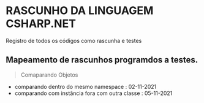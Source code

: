 # RASCUNHO DA LINGUAGEM CSHARP.NET
Registro de todos os códigos como rascunha e testes

## Mapeamento de rascunhos programdos a testes.

> Comaparando Objetos

- comparando dentro do mesmo namespace : 02-11-2021
- comparando com instância fora com outra classe : 05-11-2021